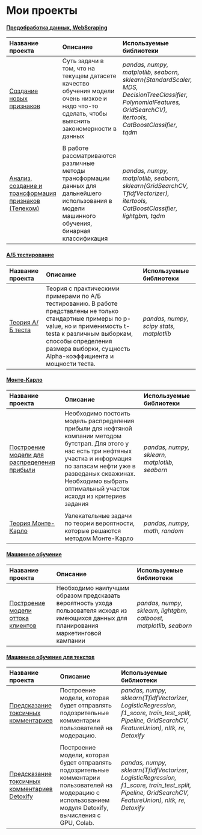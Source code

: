 # Мои проекты

#### [Предобработка данных, WebScraping](https://github.com/svotyakov/Yandex.Practium/tree/main/WebScraping_DataPreprocessing)
| Название проекта| Описание | Используемые библиотеки | 
| :---------------------- | :---------------------- | :---------------------- |
| [Создание новых признаков](https://github.com/svotyakov/Yandex.Practium/blob/main/WebScraping_DataPreprocessing/creating_new_features/Data_analysis_creating_new_features.ipynb) |Суть задачи в том, что на текущем датасете качество обучения модели очень низкое и надо что-то сделать, чтобы выяснить закономерности в данных| *pandas, numpy, matplotlib, seaborn, sklearn(StandardScaler, MDS, DecisionTreeClassifier, PolynomialFeatures, GridSearchCV), itertools, CatBoostClassifier, tqdm* |
| | | |
| [Анализ, создание и трансформация признаков (Телеком)](https://github.com/svotyakov/Yandex.Practium/blob/main/WebScraping_DataPreprocessing/telecom_analysis/rus/Telecom_classification.ipynb) |В работе рассматриваются различные методы трансформации данных для дальнейшего использования в модели машинного обучения, бинарная классификация| *pandas, numpy, matplotlib, seaborn, sklearn(GridSearchCV, TfidfVectorizer), itertools, CatBoostClassifier, lightgbm, tqdm* |

#### [А/Б тестирование](https://github.com/svotyakov/Yandex.Practium/tree/main/A_B_testing)
| Название проекта| Описание | Используемые библиотеки | 
| :---------------------- | :---------------------- | :---------------------- |
| [Теория А/Б теста](https://github.com/svotyakov/Yandex.Practium/blob/main/A_B_testing/A_B_test_%20Theory.ipynb) |Теория с практическими примерами по А/Б тестированию. В работе представлены не только стандартные примеры по p-value, но и применимость t-testа к различным выборкам, способы определения размера выборки, сущность Alpha-коэффициента и мощности теста.| *pandas, numpy, scipy stats, matplotlib* |

#### [Монте-Карло](https://github.com/svotyakov/Yandex.Practium/tree/main/Montecarlo)
| Название проекта| Описание | Используемые библиотеки | 
| :---------------------- | :---------------------- | :---------------------- |
| [Построение модели для распределения прибыли](https://github.com/svotyakov/Yandex.Practium/blob/main/Montecarlo/Bootstrap_profits_distribution.ipynb) |Необходимо постоить модель распределения прибыли для нефтяной компании методом бутстрап. Для этого у нас есть три нефтяных участка и информация по запасам нефти уже в разведаных скважинах. Необходимо выбрать оптимальный участок исходя из критериев задания| *pandas, numpy, sklearn, matplotlib, seaborn* |
| | | |
| [Теория Монте-Карло](https://github.com/svotyakov/Yandex.Practium/blob/main/Montecarlo/Monte-carlo_theory.ipynb) |Увлекательные задачи по теории вероятности, которые решаются методом Монте-Карло| *pandas, numpy, math, random* |

#### [Машинное обучение](https://github.com/svotyakov/Yandex.Practium/tree/main/Machine_learning_predictions)
| Название проекта| Описание | Используемые библиотеки | 
| :---------------------- | :---------------------- | :---------------------- |
| [Построение модели оттока клиентов](https://github.com/svotyakov/Yandex.Practium/blob/main/Machine_learning_predictions/RandomForestClassifier%20VS%20CatBoost%20%26%20LGBM.ipynb) |Необходимо наилучшим образом предсказать вероятность ухода пользователя исходя из имеющихся данных для планирования маркетинговой кампании| *pandas, numpy, sklearn, lightgbm, catboost, matplotlib, seaborn* |

#### [Машинное обучение для текстов](https://github.com/svotyakov/Yandex.Practium/tree/main/Natural-Language-Processing-NLP)
| Название проекта| Описание | Используемые библиотеки | 
| :---------------------- | :---------------------- | :---------------------- |
| [Предсказание токсичных комментариев](https://github.com/svotyakov/Yandex.Practium/blob/main/Natural-Language-Processing-NLP/Finding_toxic_commentsPipelineLR.ipynb) |Построение модели, которая будет отправлять подозрительные комментарии пользователей на модерацию. | *pandas, numpy, sklearn(TfidfVectorizer, LogisticRegression, f1_score, train_test_split, Pipeline, GridSearchCV, FeatureUnion), nltk, re, Detoxify* |
| | | |
| [Предсказание токсичных комментариев Detoxify](https://github.com/svotyakov/Yandex.Practium/blob/main/Natural-Language-Processing-NLP/Finding_toxic_commentsPipelineLR.ipynb) |Построение модели, которая будет отправлять подозрительные комментарии пользователей на модерацию с использованием модуля Detoxify, вычисления с GPU, Colab. | *pandas, numpy, sklearn(TfidfVectorizer, LogisticRegression, f1_score, train_test_split, Pipeline, GridSearchCV, FeatureUnion), nltk, re, Detoxify* |
